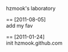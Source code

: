 hzmook's laboratory    


== [2011-08-05]    
add my fav    


== [2011-01-24]    
init hzmook.github.com    